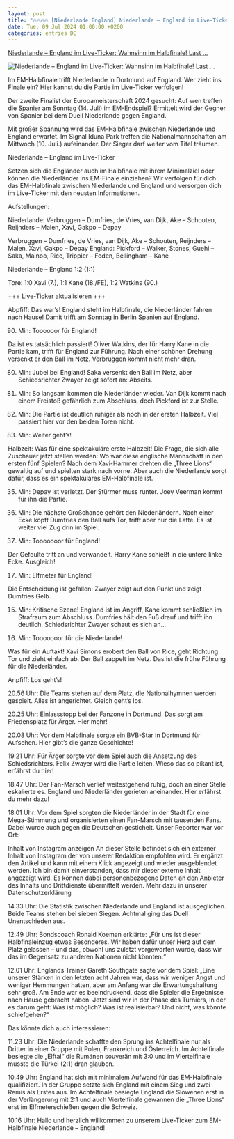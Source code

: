 ```yaml
---
layout: post
title: "🔥🔥🔥🔥 [Niederlande England] Niederlande – England im Live-Ticker: Wahnsinn im Halbfinale! Last ..."
date: Tue, 09 Jul 2024 01:00:00 +0200
categories: entries DE
---
```

[Niederlande – England im Live-Ticker: Wahnsinn im Halbfinale! Last ...](https://www.derwesten.de/sport/fussball/niederlande-england-em-halbfinale-live-ticker-id301046531.html)

![Niederlande – England im Live-Ticker: Wahnsinn im Halbfinale! Last ...](https://www.derwesten.de/wp-content/uploads/sites/8/2024/07/imago1047304353h-e1720640504301.jpg)

Im EM-Halbfinale trifft Niederlande in Dortmund auf England. Wer zieht ins Finale ein? Hier kannst du die Partie im Live-Ticker verfolgen!

Der zweite Finalist der Europameisterschaft 2024 gesucht: Auf wen treffen die Spanier am Sonntag (14. Juli) im EM-Endspiel? Ermittelt wird der Gegner von Spanier bei dem Duell Niederlande gegen England.

Mit großer Spannung wird das EM-Halbfinale zwischen Niederlande und England erwartet. Im Signal Iduna Park treffen die Nationalmannschaften am Mittwoch (10. Juli.) aufeinander. Der Sieger darf weiter vom Titel träumen.

Niederlande – England im Live-Ticker

Setzen sich die Engländer auch im Halbfinale mit ihrem Minimalziel oder können die Niederländer ins EM-Finale einziehen? Wir verfolgen für dich das EM-Halbfinale zwischen Niederlande und England und versorgen dich im Live-Ticker mit den neusten Informationen.

Aufstellungen:

Niederlande: Verbruggen – Dumfries, de Vries, van Dijk, Ake – Schouten, Reijnders – Malen, Xavi, Gakpo – Depay

Verbruggen – Dumfries, de Vries, van Dijk, Ake – Schouten, Reijnders – Malen, Xavi, Gakpo – Depay England: Pickford – Walker, Stones, Guehi – Saka, Mainoo, Rice, Trippier – Foden, Bellingham – Kane

Niederlande – England 1:2 (1:1)

Tore: 1:0 Xavi (7.), 1:1 Kane (18./FE), 1:2 Watkins (90.)

+++ Live-Ticker aktualisieren +++

Abpfiff: Das war’s! England steht im Halbfinale, die Niederländer fahren nach Hause! Damit trifft am Sonntag in Berlin Spanien auf England.

90. Min: Toooooor für England!

Da ist es tatsächlich passiert! Oliver Watkins, der für Harry Kane in die Partie kam, trifft für England zur Führung. Nach einer schönen Drehung versenkt er den Ball im Netz. Verbruggen kommt nicht mehr dran.

80. Min: Jubel bei England! Saka versenkt den Ball im Netz, aber Schiedsrichter Zwayer zeigt sofort an: Abseits.

65. Min: So langsam kommen die Niederländer wieder. Van Dijk kommt nach einem Freistoß gefährlich zum Abschluss, doch Pickford ist zur Stelle.

60. Min: Die Partie ist deutlich ruhiger als noch in der ersten Halbzeit. Viel passiert hier vor den beiden Toren nicht.

46. Min: Weiter geht’s!

Halbzeit: Was für eine spektakuläre erste Halbzeit! Die Frage, die sich alle Zuschauer jetzt stellen werden: Wo war diese englische Mannschaft in den ersten fünf Spielen? Nach dem Xavi-Hammer drehten die „Three Lions“ gewaltig auf und spielten stark nach vorne. Aber auch die Niederlande sorgt dafür, dass es ein spektakuläres EM-Halbfinale ist.

35. Min: Depay ist verletzt. Der Stürmer muss runter. Joey Veerman kommt für ihn die Partie.

30. Min: Die nächste Großchance gehört den Niederländern. Nach einer Ecke köpft Dumfries den Ball aufs Tor, trifft aber nur die Latte. Es ist weiter viel Zug drin im Spiel.

18. Min: Tooooooor für England!

Der Gefoulte tritt an und verwandelt. Harry Kane schießt in die untere linke Ecke. Ausgleich!

17. Min: Elfmeter für England!

Die Entscheidung ist gefallen: Zwayer zeigt auf den Punkt und zeigt Dumfries Gelb.

15. Min: Kritische Szene! England ist im Angriff, Kane kommt schließlich im Strafraum zum Abschluss. Dumfries hält den Fuß drauf und trifft ihn deutlich. Schiedsrichter Zwayer schaut es sich an…

7. Min: Tooooooor für die Niederlande!

Was für ein Auftakt! Xavi Simons erobert den Ball von Rice, geht Richtung Tor und zieht einfach ab. Der Ball zappelt im Netz. Das ist die frühe Führung für die Niederländer.

Anpfiff: Los geht’s!

20.56 Uhr: Die Teams stehen auf dem Platz, die Nationalhymnen werden gespielt. Alles ist angerichtet. Gleich geht’s los.

20.25 Uhr: Einlassstopp bei der Fanzone in Dortmund. Das sorgt am Friedensplatz für Ärger. Hier mehr!

20.08 Uhr: Vor dem Halbfinale sorgte ein BVB-Star in Dortmund für Aufsehen. Hier gibt’s die ganze Geschichte!

19.21 Uhr: Für Ärger sorgte vor dem Spiel auch die Ansetzung des Schiedsrichters. Felix Zwayer wird die Partie leiten. Wieso das so pikant ist, erfährst du hier!

18.47 Uhr: Der Fan-Marsch verlief weitestgehend ruhig, doch an einer Stelle eskalierte es. England und Niederländer gerieten aneinander. Hier erfährst du mehr dazu!

18.01 Uhr: Vor dem Spiel sorgten die Niederländer in der Stadt für eine Mega-Stimmung und organisierten einen Fan-Marsch mit tausenden Fans. Dabei wurde auch gegen die Deutschen gestichelt. Unser Reporter war vor Ort:

Inhalt von Instagram anzeigen An dieser Stelle befindet sich ein externer Inhalt von Instagram der von unserer Redaktion empfohlen wird. Er ergänzt den Artikel und kann mit einem Klick angezeigt und wieder ausgeblendet werden. Ich bin damit einverstanden, dass mir dieser externe Inhalt angezeigt wird. Es können dabei personenbezogene Daten an den Anbieter des Inhalts und Drittdienste übermittelt werden. Mehr dazu in unserer Datenschutzerklärung

14.33 Uhr: Die Statistik zwischen Niederlande und England ist ausgeglichen. Beide Teams stehen bei sieben Siegen. Achtmal ging das Duell Unentschieden aus.

12.49 Uhr: Bondscoach Ronald Koeman erklärte: „Für uns ist dieser Halbfinaleinzug etwas Besonderes. Wir haben dafür unser Herz auf dem Platz gelassen – und das, obwohl uns zuletzt vorgeworfen wurde, dass wir das im Gegensatz zu anderen Nationen nicht könnten.“

12.01 Uhr: Englands Trainer Gareth Southgate sagte vor dem Spiel: „Eine unserer Stärken in den letzten acht Jahren war, dass wir weniger Angst und weniger Hemmungen hatten, aber am Anfang war die Erwartungshaltung sehr groß. Am Ende war es beeindruckend, dass die Spieler die Ergebnisse nach Hause gebracht haben. Jetzt sind wir in der Phase des Turniers, in der es darum geht: Was ist möglich? Was ist realisierbar? Und nicht, was könnte schiefgehen?“

Das könnte dich auch interessieren:

11.23 Uhr: Die Niederlande schaffte den Sprung ins Achtelfinale nur als Dritter in einer Gruppe mit Polen, Frankreich und Österreich. Im Achtelfinale besiegte die „Elftal“ die Rumänen souverän mit 3:0 und im Viertelfinale musste die Türkei (2:1) dran glauben.

10.49 Uhr: England hat sich mit minimalem Aufwand für das EM-Halbfinale qualifiziert. In der Gruppe setzte sich England mit einem Sieg und zwei Remis als Erstes aus. Im Achtelfinale besiegte England die Slowenen erst in der Verlängerung mit 2:1 und auch Viertelfinale gewannen die „Three Lions“ erst im Elfmeterschießen gegen die Schweiz.

10.16 Uhr: Hallo und herzlich willkommen zu unserem Live-Ticker zum EM-Halbfinale Niederlande – England!

